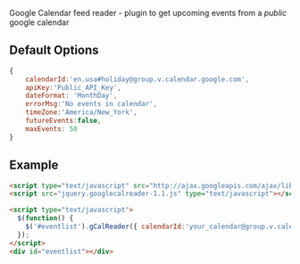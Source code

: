 Google Calendar feed reader - plugin to get upcoming events from a *public* google calendar

## Default Options
```js
{
	calendarId:'en.usa#holiday@group.v.calendar.google.com',
	apiKey:'Public_API_Key',
	dateFormat: 'MonthDay',
	errorMsg:'No events in calendar',
	timeZone:'America/New_York',
	futureEvents:false,
	maxEvents: 50
}
```

## Example

```html
<script type="text/javascript" src="http://ajax.googleapis.com/ajax/libs/jquery/1.11.1/jquery.min.js"></script>
<script src="jquery.googlecalreader-1.1.js" type="text/javascript"></script>

<script type="text/javascript">
  $(function() {
    $('#eventlist').gCalReader({ calendarId:'your_calendar@group.v.calendar.google.com', apiKey:'your_public_api_key'});
  });
</script>
<div id="eventlist"></div>
```

